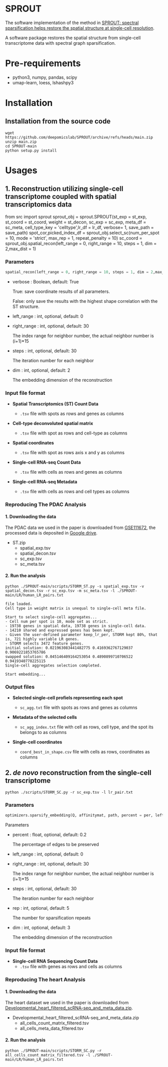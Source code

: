 # SPROUT
The software implementation of the method in 
[SPROUT: spectral sparsification helps restore the spatial structure at single-cell resolution](https://academic.oup.com/nargab/article/4/3/lqac069/6700709).

A software package restores the spatial structure from single-cell transcriptome data with spectral graph sparsification.

# Pre-requirements
* python3, numpy, pandas, scipy
* umap-learn, loess, lshashpy3
# Installation
## Installation from the source code
```shell
wget https://github.com/deepomicslab/SPROUT/archive/refs/heads/main.zip
unzip main.zip
cd SPROUT-main
python setup.py install
```
# Usages
## 1. Reconstruction utilizing single-cell transcriptome coupled with spatial transcriptomics data
from src import sprout
sprout_obj = sprout.SPROUT(st_exp = st_exp, st_coord = st_coord, weight = st_decon, 
        sc_exp = sc_exp, meta_df = sc_meta, cell_type_key = 'celltype',lr_df = lr_df, verbose= 1,
        save_path = save_path)
spot_cor,picked_index_df = sprout_obj.select_sc(num_per_spot = 10, mode = 'strict', max_rep = 1, repeat_penalty = 10)
sc_coord = sprout_obj.spatial_recon(left_range = 0, right_range = 10, steps = 1, dim = 2,max_dist = 1)
### Parameters
```python
spatial_recon(left_range = 0, right_range = 10, steps = 1, dim = 2,max_dist = 1)
```
* verbose : Boolean, default: True

    True: save coordinate results of all parameters.
    
    False: only save the results with the highest shape correlation with the ST structure.
    
* left_range : int, optional, default: 0

* right_range : int, optional, default: 30

    The index range for neighbor number, the actual neighbor number is (i+1)*15
    
* steps : int, optional, default: 30

    The iteration number for each neighbor

* dim : int, optional, default: 2

    The embedding dimension of the reconstruction
    
### Input file format
* **Spatial Transcriptomics (ST) Count Data**
  * `.tsv` file with spots as rows and genes as columns

* **Cell-type deconvoluted spatial matrix**
  * `.tsv` file with spot as rows and cell-type as columns
 
* **Spatial coordinates**
  * `.tsv` file with spot as rows axis x and y as columns 

* **Single-cell RNA-seq Count Data**
  * `.tsv` file with cells as rows and genes as columns

* **Single-cell RNA-seq Metadata**
  * `.tsv` file with cells as rows and cell types as columns


### Reproducing The PDAC Analysis
#### 1. Downloading the data
The PDAC data we used in the paper is downloaded from [GSE111672](https://www.ncbi.nlm.nih.gov/geo/query/acc.cgi?acc=GSE111672), the processed data is deposited in [Google drive](https://drive.google.com/file/d/1r4hiv9z0HgmnXNRyYHk7FMg69hhFL579/view?usp=sharing).
- ST.zip
  - spatial_exp.tsv 
  - spatial_decon.tsv
  - sc_exp.tsv
  - sc_meta.tsv
#### 2. Run the analysis
```shell
python ./SPROUT-main/scripts/STORM_ST.py -s spatial_exp.tsv -v spatial_decon.tsv -r sc_exp.tsv -m sc_meta.tsv -l ./SPROUT-main/LR/human_LR_pairs.txt
```
```console
file loaded.
Cell type in weight matrix is unequal to single-cell meta file.

Start to select single-cell aggregates...
- Cell num per spot is 10, mode set as strict.
- 19738 genes in spatial data, 19738 genes in single-cell data.
- 14210 shared and expressed genes has been kept.
- Given the user-defined parameter keep_lr_per, STORM kept 80%, that is, 721 highly variable LR genes.
- STORM selects 3472 feature genes.
initial solution: 0.021963083441482775 0.4169362767129037 0.9069221853765786
swapped solution: 0.045146409164253054 0.4890899710706522 0.9419340778225115
Single-cell aggregates selection completed.

Start embedding...

```
### Output files
* **Selected single-cell profiels representing each spot**
  * `sc_agg.txt`  file with spots as rows and genes as columns

* **Metadata of the selected cells**
  * `sc_agg_index.txt`  file with cell as rows, cell type, and the spot its belongs to as columns 
 
* **Single-cell coordinates**
  * `coord_best_in_shape.csv` file with cells as rows, coordinates as columns 

## 2. *de novo* reconstruction from the single-cell transcriptome
```shell
python ./scripts/STORM_SC.py -r sc_exp.tsv -l lr_pair.txt
```
### Parameters 
```python
optimizers.sparsify_embedding(Q, affinitymat, path, percent = per, left_range = 0, right_range = 30, steps = 30, rep = 5, dim = 3)
```
Parameters
* percent : float, optional, default: 0.2
  
  The percentage of edges to be preserved
  
* left_range : int, optional, default: 0

* right_range : int, optional, default: 30

    The index range for neighbor number, the actual neighbor number is (i+1)*15
    
* steps : int, optional, default: 30

    The iteration number for each neighbor
    
* rep : int, optional, default: 5

    The number for sparsification repeats

* dim : int, optional, default: 3

    The embedding dimension of the reconstruction

### Input file format
* **Single-cell RNA Sequencing Count Data**
  * `.tsv` file with genes as rows and cells as columns

### Reproducing The heart Analysis
#### 1. Downloading the data
The heart dataset we used in the paper is downloaded from [Developmental_heart_filtered_scRNA-seq_and_meta_data.zip](https://data.mendeley.com/datasets/mbvhhf8m62/2/files/33fb42ae-7b40-4a70-b61d-676f44d68d4c).
- Developmental_heart_filtered_scRNA-seq_and_meta_data.zip
  - all_cells_count_matrix_filtered.tsv
  - all_cells_meta_data_filtered.tsv
#### 2. Run the analysis
```shell
python ./SPROUT-main/scripts/STORM_SC.py -r all_cells_count_matrix_filtered.tsv -l ./SPROUT-main/LR/human_LR_pairs.txt
```
